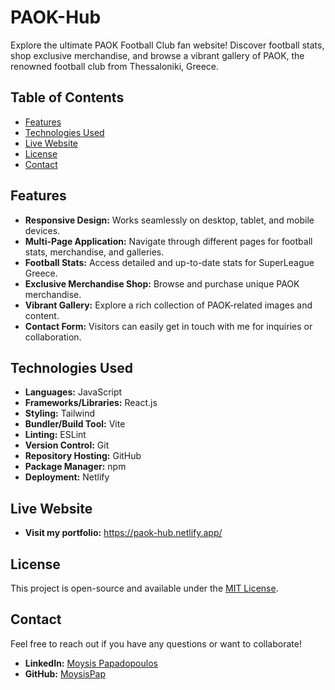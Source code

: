 # PAOK-Hub

Explore the ultimate PAOK Football Club fan website! Discover football stats, shop exclusive merchandise, and browse a vibrant gallery of PAOK, the renowned football club from Thessaloniki, Greece.

## Table of Contents
- [Features](#features)
- [Technologies Used](#technologies-used)
- [Live Website](#live-website)
- [License](#license)
- [Contact](#contact)

## Features
- **Responsive Design:** Works seamlessly on desktop, tablet, and mobile devices.
- **Multi-Page Application:** Navigate through different pages for football stats, merchandise, and galleries.
- **Football Stats:** Access detailed and up-to-date stats for SuperLeague Greece.
- **Exclusive Merchandise Shop:** Browse and purchase unique PAOK merchandise.
- **Vibrant Gallery:** Explore a rich collection of PAOK-related images and content.
- **Contact Form:** Visitors can easily get in touch with me for inquiries or collaboration.

## Technologies Used
- **Languages:** JavaScript
- **Frameworks/Libraries:** React.js
- **Styling:** Tailwind
- **Bundler/Build Tool:** Vite
- **Linting:** ESLint
- **Version Control:** Git
- **Repository Hosting:** GitHub
- **Package Manager:** npm
- **Deployment:** Netlify

## Live Website
- **Visit my portfolio:** <a href="https://paok-hub.netlify.app/" target="_blank" rel="noopener noreferrer">https://paok-hub.netlify.app/</a>


## License
This project is open-source and available under the [MIT License](./LICENSE.txt).

## Contact
Feel free to reach out if you have any questions or want to collaborate!

- **LinkedIn:** [Moysis Papadopoulos](https://www.linkedin.com/in/moysis-papadopoulos/)
- **GitHub:** [MoysisPap](https://github.com/MoysisPap)